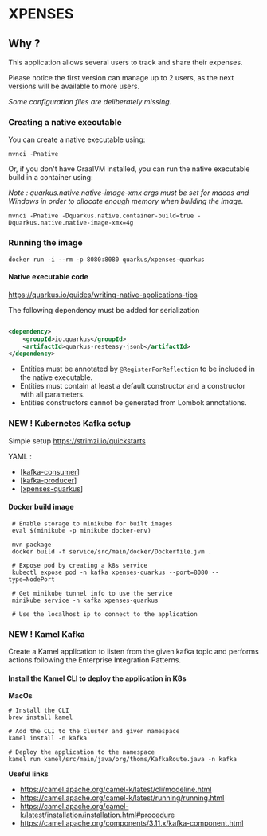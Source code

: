 # XPENSES

## Why ?

This application allows several users to track and share their expenses.

Please notice the first version can manage up to 2 users, as the next versions will be available to more users.

_Some configuration files are deliberately missing._

### Creating a native executable

You can create a native executable using:

```shell script
mvnci -Pnative
```

Or, if you don't have GraalVM installed, you can run the native executable build in a container using:

_Note : quarkus.native.native-image-xmx args must be set for macos and Windows in order to allocate enough memory when
building the image._

```shell script
mvnci -Pnative -Dquarkus.native.container-build=true -Dquarkus.native.native-image-xmx=4g
```

### Running the image

```shell script
docker run -i --rm -p 8080:8080 quarkus/xpenses-quarkus  
```

#### Native executable code

https://quarkus.io/guides/writing-native-applications-tips

The following dependency must be added for serialization

```xml

<dependency>
    <groupId>io.quarkus</groupId>
    <artifactId>quarkus-resteasy-jsonb</artifactId>
</dependency>
```

- Entities must be annotated by ```@RegisterForReflection``` to be included in the native executable.
- Entities must contain at least a default constructor and a constructor with all parameters.
- Entities constructors cannot be generated from Lombok annotations.

### NEW ! Kubernetes Kafka setup

Simple setup https://strimzi.io/quickstarts

YAML :

- [[kafka-consumer](service/src/main/kubernetes/kafka-consumer.yaml)]
- [[kafka-producer](service/src/main/kubernetes/kafka-producer.yaml)]
- [[xpenses-quarkus](service/src/main/kubernetes/xpenses-quarkus.yaml)]

#### Docker build image

```shell
 # Enable storage to minikube for built images
 eval $(minikube -p minikube docker-env)
     
 mvn package 
 docker build -f service/src/main/docker/Dockerfile.jvm .
 
 # Expose pod by creating a k8s service
 kubectl expose pod -n kafka xpenses-quarkus --port=8080 --type=NodePort
 
 # Get minikube tunnel info to use the service
 minikube service -n kafka xpenses-quarkus
 
 # Use the localhost ip to connect to the application
```

### NEW ! Kamel Kafka

Create a Kamel application to listen from the given kafka topic and performs actions following the Enterprise
Integration Patterns.

#### Install the Kamel CLI to deploy the application in K8s

__MacOs__

```shell
# Install the CLI
brew install kamel

# Add the CLI to the cluster and given namespace
kamel install -n kafka

# Deploy the application to the namespace
kamel run kamel/src/main/java/org/thoms/KafkaRoute.java -n kafka
```

__Useful links__

- https://camel.apache.org/camel-k/latest/cli/modeline.html
- https://camel.apache.org/camel-k/latest/running/running.html
- https://camel.apache.org/camel-k/latest/installation/installation.html#procedure
- https://camel.apache.org/components/3.11.x/kafka-component.html